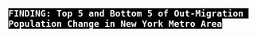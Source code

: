 <h2>
<code style="background:black;color:white">FINDING: Top 5 and Bottom 5 of Out-Migration Population Change in New York Metro Area
</code>
</h2>
